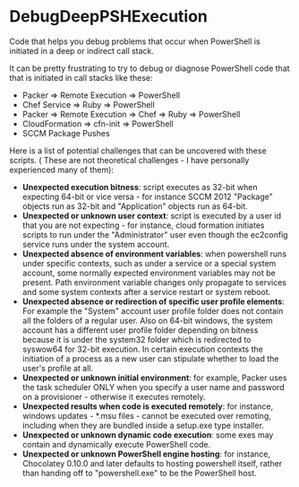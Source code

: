 # DebugDeepPSHExecution
Code that helps you debug problems that occur when PowerShell is initiated in a deep or indirect call stack.

It can be pretty frustrating to try to debug or diagnose PowerShell code that that is initiated in call stacks like these:
* Packer => Remote Execution => PowerShell
* Chef Service => Ruby => PowerShell
* Packer => Remote Execution => Chef => Ruby => PowerShell
* CloudFormation => cfn-init => PowerShell
* SCCM Package Pushes

Here is a list of potential challenges that can be uncovered with these scripts. ( These are not theoretical challenges - I have personally experienced many of them):
* **Unexpected execution bitness**: script executes as 32-bit when expecting 64-bit or vice versa - for instance SCCM 2012 "Package" objects run as 32-bit and "Application" objects run as 64-bit.
* **Unexpected or unknown user context**: script is executed by a user id that you are not expecting - for instance, cloud formation initiates scripts to run under the "Administrator" user even though the ec2config service runs under the system account.
* **Unexpected absence of environment variables**: when powershell runs under specific contexts, such as under a service or a special system account, some normally expected environment variables may not be present.  Path environment variable changes only propagate to services and some system contexts after a service restart or system reboot.
* **Unexpected absence or redirection of specific user profile elements**: For example the "System" account user profile folder does not contain all the folders of a regular user.  Also on 64-bit windows, the system account has a different user profile folder depending on bitness because it is under the system32 folder which is redirected to syswow64 for 32-bit execution.  In certain execution contexts the initiation of a process as a new user can stipulate whether to load the user's profile at all.
* **Unexpected or unknown initial environment**: for example, Packer uses the task scheduler ONLY when you specify a user name and password on a provisioner - otherwise it executes remotely.
* **Unexpected results when code is executed remotely**: for instance, windows updates - *.msu files - cannot be executed over remoting, including when they are bundled inside a setup.exe type installer.
* **Unexpected or unknown dynamic code execution**: some exes may contain and dynamically execute PowerShell code.
* **Unexpected or unknown PowerShell engine hosting**: for instance, Chocolatey 0.10.0 and later defaults to hosting powershell itself, rather than handing off to "powershell.exe" to be the PowerShell host.
